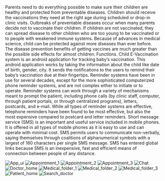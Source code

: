 Parents need to do everything possible to make sure their children are healthy and protected from preventable diseases. Children should receive the vaccinations they need at the right age during scheduled or drop-in clinic visits. Outbreaks of preventable diseases occur when many parents decide not to vaccinate their children. If children are not vaccinated, they can spread disease to other children who are too young to be vaccinated or to people with weakened immune systems. Because of advances in medical science, child can be protected against more diseases than ever before. The disease prevention benefits of getting vaccines are much greater than the possible side effects for almost children. Functions. Child E-Vaccination system is an android application for tracking baby’s vaccination. This android application works by taking the information about the child like date of birth, gender, city. It sends the notifications to the users to remind their baby’s vaccination due at their fingertips. Reminder systems have been in use for several decades, except for the more sophisticated computerized phone reminder systems, and are not complex either to initiate or to operate. 
Reminder systems can work through a variety of mechanisms meant to prompt the patient, including phone calls (by clinic staff, computer, through patient portals, or through centralized programs), letters, postcards, and e-mail. While all types of reminder systems are effective, telephone reminders have been found to be most effective, but also the most expensive compared to postcard and letter reminders. Short message service (SMS) is an important and useful service included in mobile phones. It is offered in all types of mobile phones as it is easy to use and can operate with minimal cost. SMS permits users to communicate non-verbally, saying themselves through coalitions of alphanumerical symbols with a largest of 160 characters per single SMS message. SMS has entered global links because SMS is an inexpensive, fast and efficient means of connection between people of any distance.

![App_ui](https://github.com/tejas11054/Health_Care/assets/140798292/41d2b593-7d16-42a3-bbcc-a6dbc7efbf6f)
![Appointment_1](https://github.com/tejas11054/Health_Care/assets/140798292/6b5964c0-3618-4be2-baa7-7a0c595eb163)
![Appointment_2](https://github.com/tejas11054/Health_Care/assets/140798292/f2273145-765d-4a64-abfd-ea031aa11421)
![Appointment_3](https://github.com/tejas11054/Health_Care/assets/140798292/e0c5c006-bc19-4351-9183-2ed97881aed3)
![Chat](https://github.com/tejas11054/Health_Care/assets/140798292/0231f5d6-81ad-409b-95a2-17b804c2a631)
![Doctor_home](https://github.com/tejas11054/Health_Care/assets/140798292/50982d3b-f505-44f1-a0a4-29ffd0610192)
![Medical_folder_1](https://github.com/tejas11054/Health_Care/assets/140798292/b93572ab-1a87-4b4a-9f06-5fe5cf3e8e8e)
![Medical_folder_2](https://github.com/tejas11054/Health_Care/assets/140798292/781ade83-d92e-4786-a38c-c9a6a3d991e3)
![Medical_folder_3](https://github.com/tejas11054/Health_Care/assets/140798292/e42b68af-aa3d-420b-b146-ad8024a1cc6e)
![Patient_home](https://github.com/tejas11054/Health_Care/assets/140798292/32c2c87b-e3d8-484c-b524-d3cb90830737)
![Search_doctor](https://github.com/tejas11054/Health_Care/assets/140798292/d303a928-abd2-40c7-8244-c3d287e0e555)










